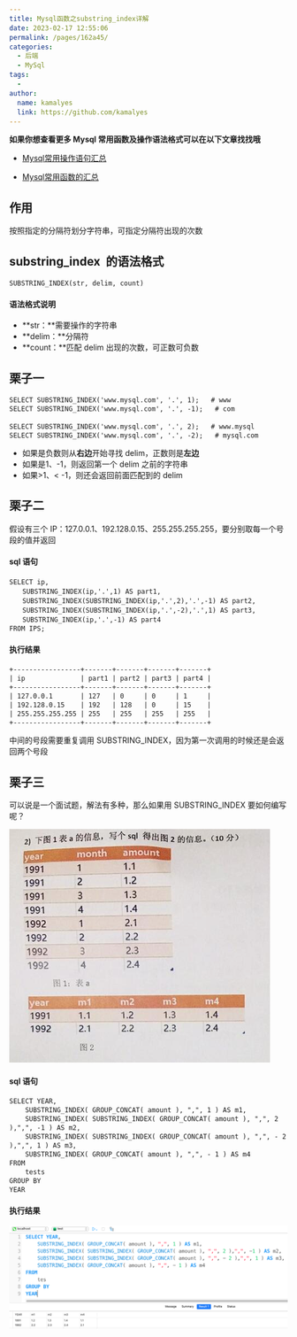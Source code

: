 ```yaml
---
title: Mysql函数之substring_index详解
date: 2023-02-17 12:55:06
permalink: /pages/162a45/
categories:
  - 后端
  - MySql
tags:
  - 
author: 
  name: kamalyes
  link: https://github.com/kamalyes
---
```

**如果你想查看更多 Mysql 常用函数及操作语法格式可以在以下文章找找哦**

- [Mysql常用操作语句汇总](./59.Mysql常用操作语句汇总.md)

- [Mysql常用函数的汇总](./01.Mysql常用函数汇总.md)


作用
----

按照指定的分隔符划分字符串，可指定分隔符出现的次数

substring_index  的语法格式
-----------------------

```
SUBSTRING_INDEX(str, delim, count)
```

#### 语法格式说明

*   **str：**需要操作的字符串
*   **delim：**分隔符
*   **count：**匹配 delim 出现的次数，可正数可负数

栗子一
---

```
SELECT SUBSTRING_INDEX('www.mysql.com', '.', 1);   # www
SELECT SUBSTRING_INDEX('www.mysql.com', '.', -1);   # com

SELECT SUBSTRING_INDEX('www.mysql.com', '.', 2);   # www.mysql
SELECT SUBSTRING_INDEX('www.mysql.com', '.', -2);   # mysql.com
```

*   如果是负数则从**右边**开始寻找 delim，正数则是**左边**
*   如果是1、-1，则返回第一个 delim 之前的字符串
*   如果>1、< -1，则还会返回前面匹配到的 delim

栗子二
---

假设有三个 IP：127.0.0.1、192.128.0.15、255.255.255.255，要分别取每一个号段的值并返回

#### sql 语句

```
SELECT ip, 
　　SUBSTRING_INDEX(ip,'.',1) AS part1, 
　　SUBSTRING_INDEX(SUBSTRING_INDEX(ip,'.',2),'.',-1) AS part2, 
　　SUBSTRING_INDEX(SUBSTRING_INDEX(ip,'.',-2),'.',1) AS part3, 
　　SUBSTRING_INDEX(ip,'.',-1) AS part4  
FROM IPS;
```

#### 执行结果

```
+-----------------+-------+-------+-------+-------+
| ip              | part1 | part2 | part3 | part4 |
+-----------------+-------+-------+-------+-------+
| 127.0.0.1       | 127   | 0     | 0     | 1     |
| 192.128.0.15    | 192   | 128   | 0     | 15    |
| 255.255.255.255 | 255   | 255   | 255   | 255   |
+-----------------+-------+-------+-------+-------+
```

中间的号段需要重复调用 SUBSTRING_INDEX，因为第一次调用的时候还是会返回两个号段

栗子三
---

可以说是一个面试题，解法有多种，那么如果用 SUBSTRING_INDEX 要如何编写呢？

![](../../assets/images/mysql/Snipaste_2023-02-17_12-55-15.png)

#### sql 语句

```
SELECT YEAR,
    SUBSTRING_INDEX( GROUP_CONCAT( amount ), ",", 1 ) AS m1,
    SUBSTRING_INDEX( SUBSTRING_INDEX( GROUP_CONCAT( amount ), ",", 2 ),",", -1 ) AS m2,
    SUBSTRING_INDEX( SUBSTRING_INDEX( GROUP_CONCAT( amount ), ",", - 2 ),",", 1 ) AS m3,
    SUBSTRING_INDEX( GROUP_CONCAT( amount ), ",", - 1 ) AS m4 
FROM
    tests 
GROUP BY
YEAR
```

#### 执行结果

![](../../assets/images/mysql/Snipaste_2023-02-17_12-53-29.png)
